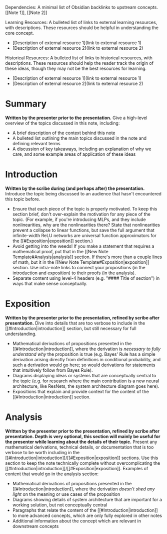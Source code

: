 Dependencies: A minimal list of Obsidian backlinks to upstream concepts. \[\[Note 1]], \[\[Note 2]]

Learning Resources:  A bulleted list of links to external learning resources, with descriptions. These resources should be helpful in understanding the core concept.
- \[Description of external resource 1\](link to external resource 1)
- \[Description of external resource 2\](link to external resource 2)

Historical Resources: A bulleted list of links to historical resources, with descriptions. These resources should help the reader track the origin of these ideas, though they may not be the best resources for learning.
- \[Description of external resource 1\](link to external resource 1)
- \[Description of external resource 2\](link to external resource 2)
# Summary
**Written by the presenter prior to the presentation.** Give a high-level overview of the topics discussed in this note, including:
- A brief description of the context behind this note
- A bulleted list outlining the main topics discussed in the note and defining relevant terms
- A discussion of key takeaways, including an explanation of why we care, and some example areas of application of these ideas
# Introduction
**Written by the scribe during (and perhaps after) the presentation.** Introduce the topic being discussed to an audience that hasn't encountered this topic before.
- Ensure that each piece of the topic is properly motivated. To keep this section brief, don't over-explain the motivation for any piece of the topic. (For example, if you're introducing MLPs, and they include nonlinearities, why are the nonlinearities there? State that nonlinearities prevent a collapse to linear functions, but save the full argument that infinite-width ReLU networks are universal function approximators for the [[#Exposition|exposition]] section.) 
- Avoid getting into the weeds! If you make a statement that requires a mathematical proof, put that in the [[New Note Template#Analysis|analysis]] section. If there's more than a couple lines of math, but it in the [[New Note Template#Exposition|exposition]] section. Use intra-note links to connect your propositions (in the introduction and exposition) to their proofs (in the analysis).
- Separate content using level-4 headers (e.g. "\#\#\#\# Title of section") in ways that make sense conceptually.
# Exposition
**Written by the presenter prior to the presentation, refined by scribe after presentation.** Dive into details that are too verbose to include in the [[#Introduction|introduction]] section, but still necessary for full understanding.
- Mathematical derivations of propositions presented in the [[#Introduction|introduction]], where the derivation is *necessary to fully understand why* the proposition is true (e.g. Bayes' Rule has a simple derivation arising directly from definitions in conditional probability, and such a derivation would go here; so would derivations for statements that intuitively follow from Bayes Rule).
- Diagrams displaying ideas or systems that are conceptually central to the topic (e.g. for research where the main contribution is a new neural architecture, like ResNets, the system architecture diagram goes here).
- Expositions that explain and provide context for the content of the [[#Introduction|introduction]] section.
# Analysis
**Written by the presenter prior to the presentation, refined by scribe after presentation. Depth is very optional, this section will mainly be useful for the presenter while learning about the details of their topic.** Present any mathematical derivations, technical details, or documentation that is too verbose to be worth including in the [[#Introduction|introduction]]/[[#Exposition|exposition]] sections. Use this section to keep the note technically complete without overcomplicating the [[#Introduction|introduction]]/[[#Exposition|exposition]]. Examples of content that would go in the analysis section:
- Mathematical derivations of propositions presented in the [[#Introduction|introduction]], where the derivation *doesn't shed any light* on the meaning or use cases of the proposition
- Diagrams showing details of system architecture that are important for a working solution, but not conceptually central
- Paragraphs that relate the content of the [[#Introduction|introduction]] to more advanced concepts, which are only fully explored in other notes
- Additional information about the concept which are relevant in downstream concepts